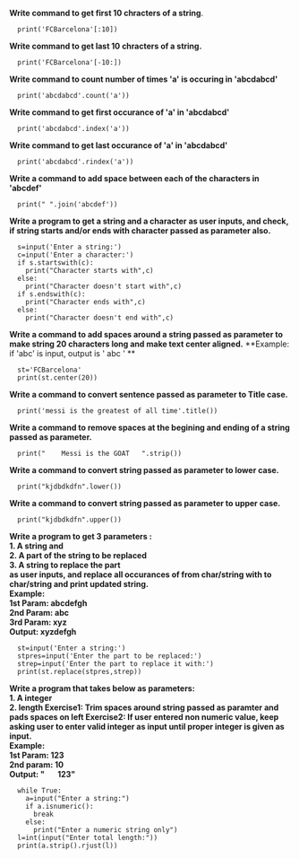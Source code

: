 **Write command to get first 10 chracters of a string**.
```
  print('FCBarcelona'[:10])
```  
**Write command to get last 10 chracters of a string.**
```
  print('FCBarcelona'[-10:])
```
**Write command to count number of times 'a' is occuring in 'abcdabcd'**
```
  print('abcdabcd'.count('a'))
```  
**Write command to get first occurance of 'a' in  'abcdabcd'**
```
  print('abcdabcd'.index('a'))
```
**Write command to get last occurance of 'a' in  'abcdabcd'**
```
  print('abcdabcd'.rindex('a'))
```
**Write a command to add space between each of the characters in 'abcdef'**
```
  print(" ".join('abcdef'))
```  
**Write a program to get a string and a character as user inputs, and check, if string starts and/or ends with character passed as parameter also.**
```
  s=input('Enter a string:')
  c=input('Enter a character:')
  if s.startswith(c):
    print("Character starts with",c)
  else:
    print("Character doesn't start with",c)
  if s.endswith(c):
    print("Character ends with",c)
  else:
    print("Character doesn't end with",c)
```
**Write a command to add spaces around a string passed as parameter to make string 20 characters long and make text center aligned.**
**Example: if 'abc' is input, output is '       abc         ' **
```
  st='FCBarcelona'
  print(st.center(20))
```
**Write a command to convert sentence passed as parameter to Title case.**
```
  print('messi is the greatest of all time'.title())
```  
**Write a command to remove spaces at the begining and ending of a string passed as parameter.**
```
  print("    Messi is the GOAT   ".strip())
```  
**Write a command to convert string passed as parameter to lower case.**
```
  print("kjdbdkdfn".lower())
```  
**Write a command to convert string passed as parameter to upper case.**
```
  print("kjdbdkdfn".upper())
```
**Write a program to get 3 parameters : \
	1. A string and \
	2. A part of the string to be replaced \
	3. A string to replace the part \
	as user inputs, and replace all occurances of from char/string with to char/string and print updated string.\
  Example: \
  			1st Param: abcdefgh \
			2nd Param: abc\
			3rd Param: xyz\
			Output: xyzdefgh**
```
  st=input('Enter a string:')
  stpres=input('Enter the part to be replaced:')
  strep=input('Enter the part to replace it with:')
  print(st.replace(stpres,strep))
```	
**Write a program that takes below as parameters:\
		1. A integer\
		2. length
	Exercise1: Trim spaces around string passed as paramter and pads spaces on left 
	Exercise2: If user entered non numeric value, keep asking user to enter valid integer as input until proper integer is given as input.\
	Example:\
			1st Param: 123\
			2nd param: 10\
			Output: "&nbsp;&nbsp;&nbsp;&nbsp;&nbsp;&nbsp;&nbsp;123"** 
```			
  while True:
    a=input("Enter a string:")
    if a.isnumeric():
      break
    else:
      print("Enter a numeric string only")
  l=int(input("Enter total length:"))
  print(a.strip().rjust(l))
```
